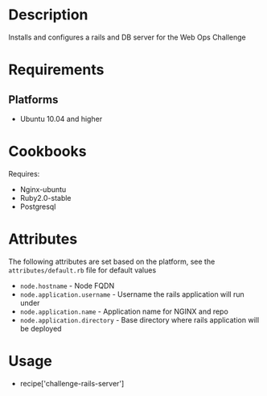 Description
===========

Installs and configures a rails and DB server for the Web Ops Challenge

Requirements
============

## Platforms

* Ubuntu 10.04 and higher

Cookbooks
==========

Requires:
* Nginx-ubuntu
* Ruby2.0-stable
* Postgresql

Attributes
==========

The following attributes are set based on the platform, see the
`attributes/default.rb` file for default values

* `node.hostname` - Node FQDN
* `node.application.username` - Username the rails application will run under
* `node.application.name` - Application name for NGINX and repo
* `node.application.directory` - Base directory where rails application will be deployed

Usage
=====

* recipe['challenge-rails-server']
